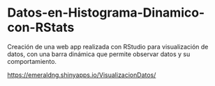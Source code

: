 # Datos-en-Histograma-Dinamico-con-RStats
Creación de una web app realizada con RStudio para visualización de datos, con una barra dinámica que permite observar datos y su comportamiento.


https://emeraldng.shinyapps.io/VisualizacionDatos/
